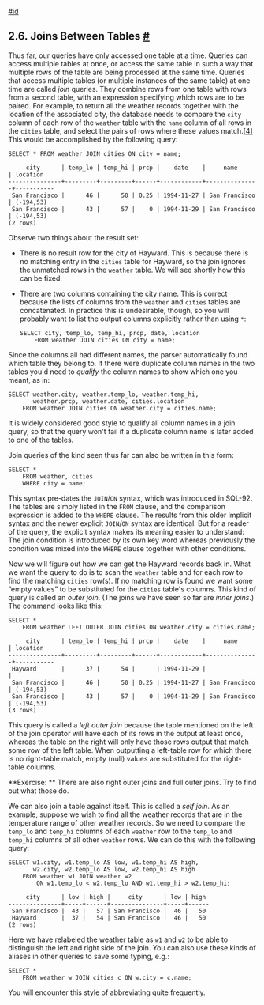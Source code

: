 [#id](#TUTORIAL-JOIN)

## 2.6. Joins Between Tables [#](#TUTORIAL-JOIN)



Thus far, our queries have only accessed one table at a time. Queries can access multiple tables at once, or access the same table in such a way that multiple rows of the table are being processed at the same time. Queries that access multiple tables (or multiple instances of the same table) at one time are called *join* queries. They combine rows from one table with rows from a second table, with an expression specifying which rows are to be paired. For example, to return all the weather records together with the location of the associated city, the database needs to compare the `city` column of each row of the `weather` table with the `name` column of all rows in the `cities` table, and select the pairs of rows where these values match.[\[4\]](#ftn.id-1.4.4.7.3.6) This would be accomplished by the following query:

```
SELECT * FROM weather JOIN cities ON city = name;
```

```
     city      | temp_lo | temp_hi | prcp |    date    |     name      | location
---------------+---------+---------+------+------------+---------------+-----------
 San Francisco |      46 |      50 | 0.25 | 1994-11-27 | San Francisco | (-194,53)
 San Francisco |      43 |      57 |    0 | 1994-11-29 | San Francisco | (-194,53)
(2 rows)
```

Observe two things about the result set:

* There is no result row for the city of Hayward. This is because there is no matching entry in the `cities` table for Hayward, so the join ignores the unmatched rows in the `weather` table. We will see shortly how this can be fixed.

* There are two columns containing the city name. This is correct because the lists of columns from the `weather` and `cities` tables are concatenated. In practice this is undesirable, though, so you will probably want to list the output columns explicitly rather than using `*`:

  ```
  SELECT city, temp_lo, temp_hi, prcp, date, location
      FROM weather JOIN cities ON city = name;
  ```

Since the columns all had different names, the parser automatically found which table they belong to. If there were duplicate column names in the two tables you'd need to *qualify* the column names to show which one you meant, as in:

```
SELECT weather.city, weather.temp_lo, weather.temp_hi,
       weather.prcp, weather.date, cities.location
    FROM weather JOIN cities ON weather.city = cities.name;
```

It is widely considered good style to qualify all column names in a join query, so that the query won't fail if a duplicate column name is later added to one of the tables.

Join queries of the kind seen thus far can also be written in this form:

```
SELECT *
    FROM weather, cities
    WHERE city = name;
```

This syntax pre-dates the `JOIN`/`ON` syntax, which was introduced in SQL-92. The tables are simply listed in the `FROM` clause, and the comparison expression is added to the `WHERE` clause. The results from this older implicit syntax and the newer explicit `JOIN`/`ON` syntax are identical. But for a reader of the query, the explicit syntax makes its meaning easier to understand: The join condition is introduced by its own key word whereas previously the condition was mixed into the `WHERE` clause together with other conditions.



Now we will figure out how we can get the Hayward records back in. What we want the query to do is to scan the `weather` table and for each row to find the matching `cities` row(s). If no matching row is found we want some “empty values” to be substituted for the `cities` table's columns. This kind of query is called an *outer join*. (The joins we have seen so far are *inner joins*.) The command looks like this:

```
SELECT *
    FROM weather LEFT OUTER JOIN cities ON weather.city = cities.name;
```

```
     city      | temp_lo | temp_hi | prcp |    date    |     name      | location
---------------+---------+---------+------+------------+---------------+-----------
 Hayward       |      37 |      54 |      | 1994-11-29 |               |
 San Francisco |      46 |      50 | 0.25 | 1994-11-27 | San Francisco | (-194,53)
 San Francisco |      43 |      57 |    0 | 1994-11-29 | San Francisco | (-194,53)
(3 rows)
```

This query is called a *left outer join* because the table mentioned on the left of the join operator will have each of its rows in the output at least once, whereas the table on the right will only have those rows output that match some row of the left table. When outputting a left-table row for which there is no right-table match, empty (null) values are substituted for the right-table columns.

**Exercise: ** There are also right outer joins and full outer joins. Try to find out what those do.



We can also join a table against itself. This is called a *self join*. As an example, suppose we wish to find all the weather records that are in the temperature range of other weather records. So we need to compare the `temp_lo` and `temp_hi` columns of each `weather` row to the `temp_lo` and `temp_hi` columns of all other `weather` rows. We can do this with the following query:

```
SELECT w1.city, w1.temp_lo AS low, w1.temp_hi AS high,
       w2.city, w2.temp_lo AS low, w2.temp_hi AS high
    FROM weather w1 JOIN weather w2
        ON w1.temp_lo < w2.temp_lo AND w1.temp_hi > w2.temp_hi;
```

```
     city      | low | high |     city      | low | high
---------------+-----+------+---------------+-----+------
 San Francisco |  43 |   57 | San Francisco |  46 |   50
 Hayward       |  37 |   54 | San Francisco |  46 |   50
(2 rows)
```

Here we have relabeled the weather table as `w1` and `w2` to be able to distinguish the left and right side of the join. You can also use these kinds of aliases in other queries to save some typing, e.g.:

```
SELECT *
    FROM weather w JOIN cities c ON w.city = c.name;
```

You will encounter this style of abbreviating quite frequently.